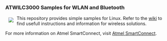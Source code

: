 ### ATWILC3000 Samples for WLAN and Bluetooth

<a href="http://www.atmel.com"><img src="http://www.atmel.com/Images/atmel.png" align="left" hspace="10" vspace="6"></a>

This repository provides simple samples for Linux. Refer to the [wiki](https://github.com/atwilc3000/driver/wiki) to find usefull instructions and information for wireless solutions. 

For more information on Atmel SmartConnect, visit [Atmel SmartConnect](http://www.atmel.com/products/wireless/wifi/smart-connect.aspx).
